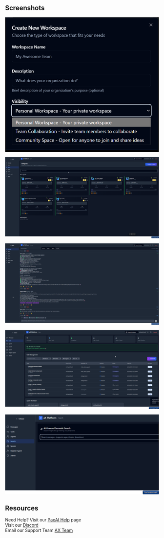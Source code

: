 ## Screenshots

![Workspace Types](../Screenshots/WorkspaceTypes.png)

![Agents](../Screenshots/Agents.png)

![Messages](../Screenshots/Messages.png)

![Tasks](../Screenshots/Tasks.png)

![Search](../Screenshots/Search.png)

## Resources

Need Help? Visit our [PaxAI Help](https://paxai.app/help) page  
Visit our [Discord](https://discord.com/channels/1403879632587194521/1403879633023406282)  
Email our Support Team [AX Team](mailto:support@ax-platform.com?subject=Support%20Request&body=Hello%20Team,)  
